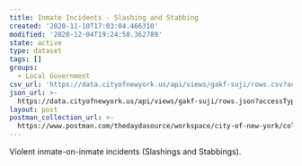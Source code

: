 ```yaml
---
title: Inmate Incidents - Slashing and Stabbing
created: '2020-11-10T17:03:04.466310'
modified: '2020-12-04T19:24:58.362789'
state: active
type: dataset
tags: []
groups:
  - Local Government
csv_url: 'https://data.cityofnewyork.us/api/views/gakf-suji/rows.csv?accessType=DOWNLOAD'
json_url: >-
  https://data.cityofnewyork.us/api/views/gakf-suji/rows.json?accessType=DOWNLOAD
layout: post
postman_collection_url: >-
  https://www.postman.com/thedaydasource/workspace/city-of-new-york/collection/15909983-bba1d3b9-5aa6-4597-a9a3-c1af8235bac1
---
```

Violent inmate-on-inmate incidents (Slashings and Stabbings).
